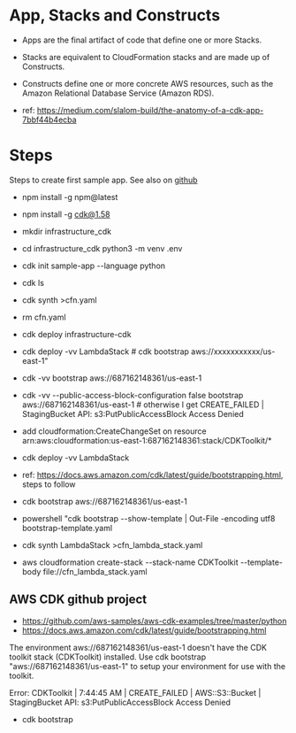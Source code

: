# App, Stacks and Constructs
- Apps are the final artifact of code that define one or more Stacks.
- Stacks are equivalent to CloudFormation stacks and are made up of Constructs.
- Constructs define one or more concrete AWS resources, such as the Amazon Relational Database Service (Amazon RDS).

- ref: https://medium.com/slalom-build/the-anatomy-of-a-cdk-app-7bbf44b4ecba



# Steps
Steps to create first sample app. See also on [github](https://github.com/zzenonn/InfrastructureCdkSample)
- npm install -g npm@latest
- npm install -g cdk@1.58
- mkdir infrastructure_cdk
- cd infrastructure_cdk 
  python3 -m venv .env
- cdk init sample-app --language python
- cdk ls
- cdk synth >cfn.yaml
- rm cfn.yaml
- cdk deploy infrastructure-cdk
- cdk deploy -vv LambdaStack # cdk bootstrap aws://xxxxxxxxxxx/us-east-1"
- cdk -vv bootstrap aws://687162148361/us-east-1  
- cdk -vv --public-access-block-configuration false bootstrap aws://687162148361/us-east-1 # otherwise I get CREATE_FAILED | StagingBucket API: s3:PutPublicAccessBlock Access Denied
- add cloudformation:CreateChangeSet on resource arn:aws:cloudformation:us-east-1:687162148361:stack/CDKToolkit/*

- cdk deploy -vv LambdaStack
- ref: https://docs.aws.amazon.com/cdk/latest/guide/bootstrapping.html, steps to follow
- cdk bootstrap aws://687162148361/us-east-1
- powershell "cdk bootstrap --show-template | Out-File -encoding utf8 bootstrap-template.yaml
- cdk synth LambdaStack >cfn_lambda_stack.yaml
- aws cloudformation create-stack --stack-name CDKToolkit --template-body file://cfn_lambda_stack.yaml


## AWS CDK github project
- https://github.com/aws-samples/aws-cdk-examples/tree/master/python
- https://docs.aws.amazon.com/cdk/latest/guide/bootstrapping.html

The environment aws://687162148361/us-east-1 doesn't have the CDK toolkit stack
(CDKToolkit) installed. Use cdk bootstrap "aws://687162148361/us-east-1" to setup 
your environment for use with the toolkit.

Error: CDKToolkit | 7:44:45 AM | CREATE_FAILED        | AWS::S3::Bucket       | StagingBucket API: s3:PutPublicAccessBlock Access Denied
- cdk bootstrap



